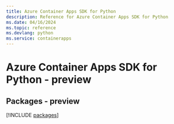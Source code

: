 ```yaml
---
title: Azure Container Apps SDK for Python
description: Reference for Azure Container Apps SDK for Python
ms.date: 04/16/2024
ms.topic: reference
ms.devlang: python
ms.service: containerapps
---
```

# Azure Container Apps SDK for Python - preview
## Packages - preview
[!INCLUDE [packages](container-apps-index.md)]